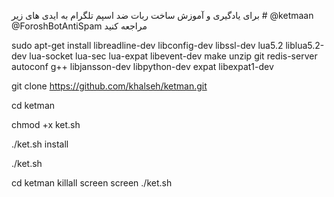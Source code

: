 برای یادگیری و آموزش ساخت ربات ضد اسپم تلگرام به ایدی های زیر #
@ketmaan
@ForoshBotAntiSpam
مراجعه کنید 


sudo apt-get install libreadline-dev libconfig-dev libssl-dev lua5.2 liblua5.2-dev lua-socket lua-sec lua-expat libevent-dev make unzip git redis-server autoconf g++ libjansson-dev libpython-dev expat libexpat1-dev

git clone https://github.com/khalseh/ketman.git

cd ketman

chmod +x ket.sh

./ket.sh install

./ket.sh

cd ketman
killall screen
screen ./ket.sh
